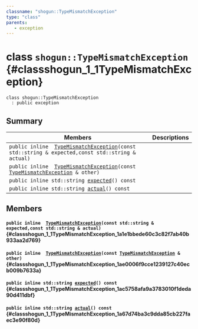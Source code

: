 ```yaml
---
classname: "shogun::TypeMismatchException"
type: "class"
parents:
   - exception
---
```


# class `shogun::TypeMismatchException` {#classshogun_1_1TypeMismatchException}

```
class shogun::TypeMismatchException
  : public exception
```

## Summary

 Members                        | Descriptions
--------------------------------|---------------------------------------------
`public inline  `[`TypeMismatchException`](#classshogun_1_1TypeMismatchException_1a1e1bbede60c3c82f7ab40b933aa2d769)`(const std::string & expected,const std::string & actual)` | 
`public inline  `[`TypeMismatchException`](#classshogun_1_1TypeMismatchException_1ae0006f9cce1239127c40ecb009b7633a)`(const `[`TypeMismatchException`](#classshogun_1_1TypeMismatchException)` & other)` | 
`public inline std::string `[`expected`](#classshogun_1_1TypeMismatchException_1ac5758afa9a3783010f1deda90d411dbf)`() const` | 
`public inline std::string `[`actual`](#classshogun_1_1TypeMismatchException_1a67d74ba3c9dda85cb227faec3e90f80d)`() const` | 

## Members

#### `public inline  `[`TypeMismatchException`](#classshogun_1_1TypeMismatchException_1a1e1bbede60c3c82f7ab40b933aa2d769)`(const std::string & expected,const std::string & actual)` {#classshogun_1_1TypeMismatchException_1a1e1bbede60c3c82f7ab40b933aa2d769}

#### `public inline  `[`TypeMismatchException`](#classshogun_1_1TypeMismatchException_1ae0006f9cce1239127c40ecb009b7633a)`(const `[`TypeMismatchException`](#classshogun_1_1TypeMismatchException)` & other)` {#classshogun_1_1TypeMismatchException_1ae0006f9cce1239127c40ecb009b7633a}

#### `public inline std::string `[`expected`](#classshogun_1_1TypeMismatchException_1ac5758afa9a3783010f1deda90d411dbf)`() const` {#classshogun_1_1TypeMismatchException_1ac5758afa9a3783010f1deda90d411dbf}

#### `public inline std::string `[`actual`](#classshogun_1_1TypeMismatchException_1a67d74ba3c9dda85cb227faec3e90f80d)`() const` {#classshogun_1_1TypeMismatchException_1a67d74ba3c9dda85cb227faec3e90f80d}

